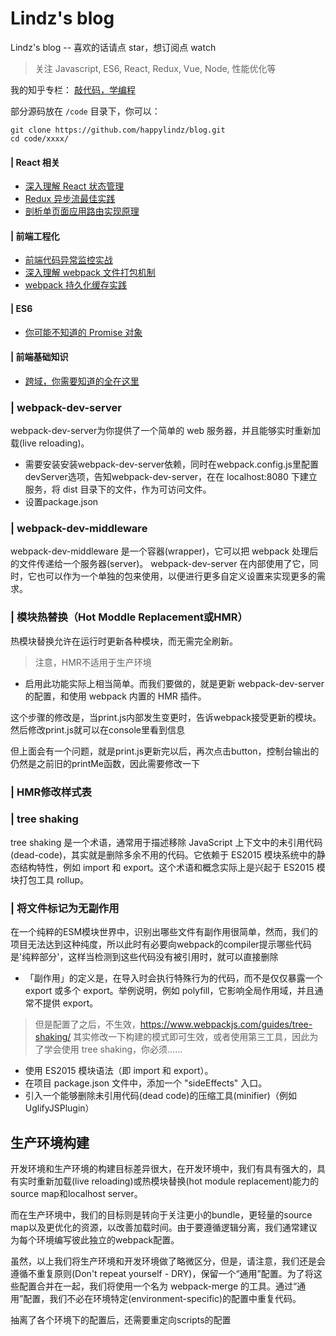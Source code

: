 # Lindz's blog

Lindz's blog -- 喜欢的话请点 star，想订阅点 watch

> 关注 Javascript, ES6, React, Redux, Vue, Node, 性能优化等

我的知乎专栏： [敲代码，学编程](https://zhuanlan.zhihu.com/learncoding)

部分源码放在 ```/code``` 目录下，你可以：

```
git clone https://github.com/happylindz/blog.git
cd code/xxxx/
```

#### | React 相关

* [深入理解 React 状态管理](https://github.com/happylindz/react-state-management-tutorial)
* [Redux 异步流最佳实践](https://github.com/happylindz/blog/issues/2)
* [剖析单页面应用路由实现原理](https://github.com/happylindz/blog/issues/4)

#### | 前端工程化

* [前端代码异常监控实战](https://github.com/happylindz/blog/issues/5)
* [深入理解 webpack 文件打包机制](https://github.com/happylindz/blog/issues/6)
* [webpack 持久化缓存实践](https://github.com/happylindz/blog/issues/7)

#### | ES6 

* [你可能不知道的 Promise 对象](https://github.com/happylindz/blog/issues/1)

#### | 前端基础知识

* [跨域，你需要知道的全在这里](https://github.com/happylindz/blog/issues/3)


### | webpack-dev-server
webpack-dev-server为你提供了一个简单的 web 服务器，并且能够实时重新加载(live reloading)。
* 需要安装安装webpack-dev-server依赖，同时在webpack.config.js里配置devServer选项，告知webpack-dev-server，在在 localhost:8080 下建立服务，将 dist 目录下的文件，作为可访问文件。
* 设置package.json 

### | webpack-dev-middleware
webpack-dev-middleware 是一个容器(wrapper)，它可以把 webpack 处理后的文件传递给一个服务器(server)。 webpack-dev-server 在内部使用了它，同时，它也可以作为一个单独的包来使用，以便进行更多自定义设置来实现更多的需求。

### | 模块热替换（Hot Moddle Replacement或HMR）
热模块替换允许在运行时更新各种模块，而无需完全刷新。
> 注意，HMR不适用于生产环境
* 启用此功能实际上相当简单。而我们要做的，就是更新 webpack-dev-server 的配置，和使用 webpack 内置的 HMR 插件。

这个步骤的修改是，当print.js内部发生变更时，告诉webpack接受更新的模块。然后修改print.js就可以在console里看到信息

但上面会有一个问题，就是print.js更新完以后，再次点击button，控制台输出的仍然是之前旧的printMe函数，因此需要修改一下
### | HMR修改样式表

### | tree shaking
tree shaking 是一个术语，通常用于描述移除 JavaScript 上下文中的未引用代码(dead-code)，其实就是删除多余不用的代码。它依赖于 ES2015 模块系统中的静态结构特性，例如 import 和 export。这个术语和概念实际上是兴起于 ES2015 模块打包工具 rollup。

### | 将文件标记为无副作用
在一个纯粹的ESM模块世界中，识别出哪些文件有副作用很简单，然而，我们的项目无法达到这种纯度，所以此时有必要向webpack的compiler提示哪些代码是'纯粹部分'，这样当检测到这些代码没有被引用时，就可以直接删除

* 「副作用」的定义是，在导入时会执行特殊行为的代码，而不是仅仅暴露一个 export 或多个 export。举例说明，例如 polyfill，它影响全局作用域，并且通常不提供 export。
> 但是配置了之后，不生效，https://www.webpackjs.com/guides/tree-shaking/
其实修改一下构建的模式即可生效，或者使用第三工具，因此为了学会使用 tree shaking，你必须……

* 使用 ES2015 模块语法（即 import 和 export）。
* 在项目 package.json 文件中，添加一个 "sideEffects" 入口。
* 引入一个能够删除未引用代码(dead code)的压缩工具(minifier)（例如 UglifyJSPlugin）

## 生产环境构建
开发环境和生产环境的构建目标差异很大，在开发环境中，我们有具有强大的，具有实时重新加载(live reloading)或热模块替换(hot module replacement)能力的source map和localhost server。

而在生产环境中，我们的目标则是转向于关注更小的bundle，更轻量的source map以及更优化的资源，以改善加载时间。由于要遵循逻辑分离，我们通常建议为每个环境编写彼此独立的webpack配置。

虽然，以上我们将生产环境和开发环境做了略微区分，但是，请注意，我们还是会遵循不重复原则(Don't repeat yourself - DRY)，保留一个“通用”配置。为了将这些配置合并在一起，我们将使用一个名为 webpack-merge 的工具。通过“通用”配置，我们不必在环境特定(environment-specific)的配置中重复代码。

抽离了各个环境下的配置后，还需要重定向scripts的配置